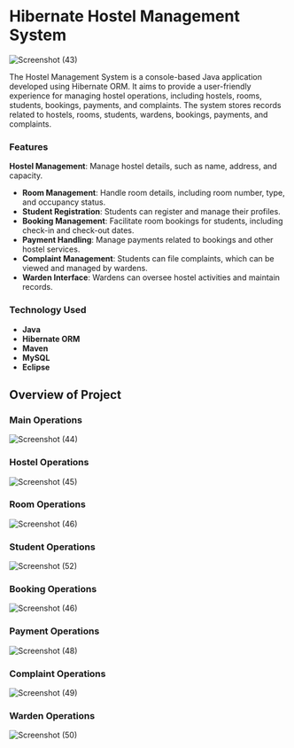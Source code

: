 # Hibernate Hostel Management System

![Screenshot (43)](https://github.com/user-attachments/assets/f844caf3-9917-4d8f-9d17-ac07b73bd10c)

The Hostel Management System is a console-based Java application developed using Hibernate ORM. It aims to provide a user-friendly experience for managing hostel operations, including hostels, rooms, students, bookings, payments, and complaints. The system stores records related to hostels, rooms, students, wardens, bookings, payments, and complaints.

### Features
**Hostel Management**: Manage hostel details, such as name, address, and capacity.
- **Room Management**: Handle room details, including room number, type, and occupancy status.
- **Student Registration**: Students can register and manage their profiles.
- **Booking Management**: Facilitate room bookings for students, including check-in and check-out dates.
- **Payment Handling**: Manage payments related to bookings and other hostel services.
- **Complaint Management**: Students can file complaints, which can be viewed and managed by wardens.
- **Warden Interface**: Wardens can oversee hostel activities and maintain records.

### Technology Used
- **Java**
- **Hibernate ORM**
- **Maven**
- **MySQL**
- **Eclipse**

## Overview of Project
### Main Operations

![Screenshot (44)](https://github.com/user-attachments/assets/1358fd99-475e-45c6-a7ae-324171680ecd)



### Hostel Operations

![Screenshot (45)](https://github.com/user-attachments/assets/07a09c6a-5c03-42cd-bdb7-6ed2c98b918e)

### Room Operations

![Screenshot (46)](https://github.com/user-attachments/assets/26289efb-7f21-4f5f-958d-302d28fa846d)

### Student Operations

![Screenshot (52)](https://github.com/user-attachments/assets/daab3395-fb19-4338-9e77-4d43a1835a36)

### Booking Operations

![Screenshot (46)](https://github.com/user-attachments/assets/2847b38a-0c99-4637-a229-60d678d7c9a4)

### Payment Operations

![Screenshot (48)](https://github.com/user-attachments/assets/c5d25ad1-b7e7-46b8-98df-673ba6dc4cea)

### Complaint Operations

![Screenshot (49)](https://github.com/user-attachments/assets/93f25842-f120-448e-989c-fbcdadeaba8d)

### Warden Operations

![Screenshot (50)](https://github.com/user-attachments/assets/da540755-a57d-4788-be89-8c71616e5b0b)






